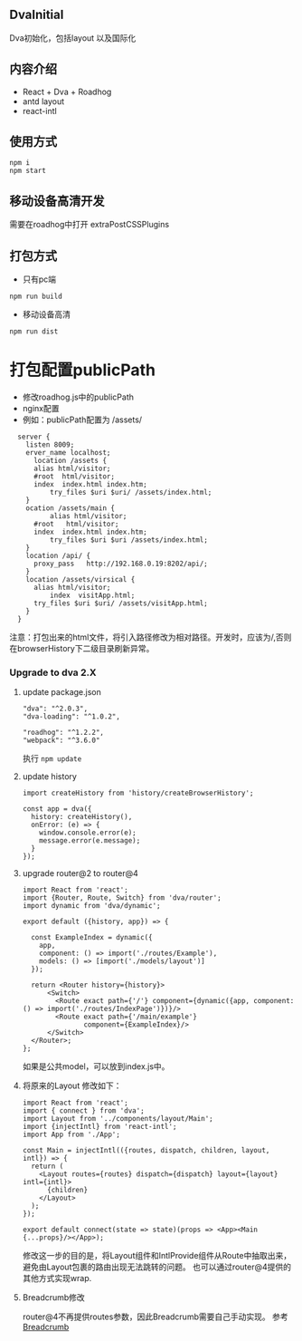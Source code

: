 ## DvaInitial
Dva初始化，包括layout 以及国际化
## 内容介绍
- React + Dva + Roadhog
- antd layout
- react-intl
## 使用方式
```
npm i
npm start
````
## 移动设备高清开发
需要在roadhog中打开 extraPostCSSPlugins
## 打包方式
* 只有pc端
```
npm run build
```
* 移动设备高清
```
npm run dist
```

# 打包配置publicPath
* 修改roadhog.js中的publicPath
* nginx配置
* 例如：publicPath配置为 /assets/
```(javascript)
  server {
    listen 8009;
    erver_name localhost;    
	  location /assets {
      alias html/visitor;
      #root  html/visitor;
      index  index.html index.htm;
		  try_files $uri $uri/ /assets/index.html;
    }
    ocation /assets/main {
		  alias html/visitor;
      #root   html/visitor;
      index  index.html index.htm;
		  try_files $uri $uri /assets/index.html;
    }
    location /api/ {
      proxy_pass   http://192.168.0.19:8202/api/;
    }
    location /assets/virsical {    
      alias html/visitor;
		  index  visitApp.html;
      try_files $uri $uri/ /assets/visitApp.html;
    }
  }
```
注意：打包出来的html文件，将引入路径修改为相对路径。开发时，应该为/,否则在browserHistory下二级目录刷新异常。

### Upgrade to dva 2.X
1. update package.json

    ```
    "dva": "^2.0.3",
    "dva-loading": "^1.0.2",
    
    "roadhog": "^1.2.2",
    "webpack": "^3.6.0"
    ```
    执行 `npm update`
2. update history
    
    ```
    import createHistory from 'history/createBrowserHistory';
    
    const app = dva({
      history: createHistory(),
      onError: (e) => {
        window.console.error(e);
        message.error(e.message);
      }
    });
    ```
3. upgrade router@2 to router@4
    ```
    import React from 'react';
    import {Router, Route, Switch} from 'dva/router';
    import dynamic from 'dva/dynamic';
    
    export default ({history, app}) => {
    
      const ExampleIndex = dynamic({
        app,
        component: () => import('./routes/Example'),
        models: () => [import('./models/layout')]
      });
    
      return <Router history={history}>
          <Switch>
            <Route exact path={'/'} component={dynamic({app, component: () => import('./routes/IndexPage')})}/>
            <Route exact path={'/main/example'}
                   component={ExampleIndex}/>
          </Switch>
      </Router>;
    };
    ```
    如果是公共model，可以放到index.js中。
4. 将原来的Layout 修改如下：
    ```
    import React from 'react';
    import { connect } from 'dva';
    import Layout from '../components/layout/Main';
    import {injectIntl} from 'react-intl';
    import App from './App';
    
    const Main = injectIntl(({routes, dispatch, children, layout, intl}) => {
      return (
        <Layout routes={routes} dispatch={dispatch} layout={layout} intl={intl}>
          {children}
        </Layout>
      );
    });
    
    export default connect(state => state)(props => <App><Main {...props}/></App>);
    ```
    修改这一步的目的是，将Layout组件和IntlProvide组件从Route中抽取出来，避免由Layout包裹的路由出现无法跳转的问题。
    也可以通过router@4提供的其他方式实现wrap.
5. Breadcrumb修改

    router@4不再提供routes参数，因此Breadcrumb需要自己手动实现。
    参考[Breadcrumb](https://ant.design/components/breadcrumb-cn/#components-breadcrumb-demo-router-4)
